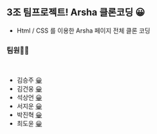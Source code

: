 ## **3조 팀프로젝트! Arsha 클론코딩**  😀  

- Html / CSS 를 이용한 Arsha 페이지 전체 클론 코딩 

### 팀원🙋‍♀️  
<br>

- 김승주 [😀]()
- 김건웅 [😀]()
- 석상언 [😀]()
- 서지운 [😀]()
- 박진혁 [😀]()
- 최도윤 [😀]()
